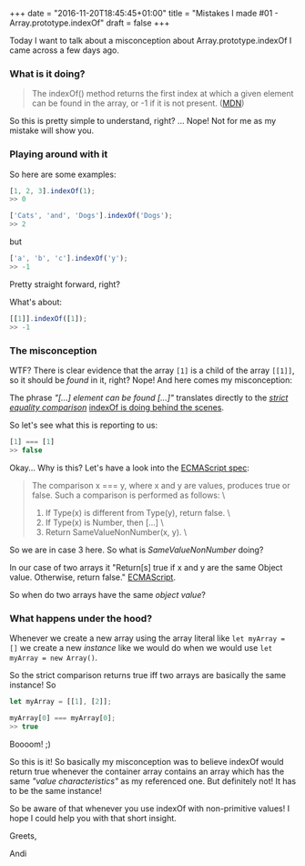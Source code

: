 +++
date = "2016-11-20T18:45:45+01:00"
title = "Mistakes I made #01 - Array.prototype.indexOf"
draft = false
+++

Today I want to talk about a misconception about Array.prototype.indexOf I came across a few days ago.

### What is it doing?

> The indexOf() method returns the first index at which a given element can be found in the array, or -1 if it is not present.
> ([MDN](https://developer.mozilla.org/en-US/docs/Web/JavaScript/Reference/Global_Objects/Array/indexOf))

So this is pretty simple to understand, right? ... Nope! Not for me as my mistake will show you.

### Playing around with it

So here are some examples:

``` js
[1, 2, 3].indexOf(1);
>> 0

['Cats', 'and', 'Dogs'].indexOf('Dogs');
>> 2
```

but

``` js
['a', 'b', 'c'].indexOf('y');
>> -1
```

Pretty straight forward, right?

What's about:

``` js
[[1]].indexOf([1]);
>> -1
```

### The misconception

WTF? There is clear evidence that the array ``[1]`` is a child of the array ``[[1]]``,
so it should be _found_ in it, right? Nope! And here comes my misconception:

The phrase _"[...] element can be found [...]"_ translates directly to the [_strict equality
comparison_](https://www.ecma-international.org/ecma-262/7.0/index.html#sec-strict-equality-comparison)
[indexOf is doing behind the scenes](https://www.ecma-international.org/ecma-262/7.0/index.html#sec-array.prototype.indexof).

So let's see what this is reporting to us:

``` js
[1] === [1]
>> false
```

Okay... Why is this? Let's have a look into the [ECMAScript spec](https://www.ecma-international.org/ecma-262/7.0/index.html#sec-strict-equality-comparison):

> The comparison x === y, where x and y are values, produces true or false. Such a comparison is performed as follows: \
>    1. If Type(x) is different from Type(y), return false. \
>    2. If Type(x) is Number, then [...] \
>    3. Return SameValueNonNumber(x, y). \

So we are in case 3 here. So what is _SameValueNonNumber_ doing?

In our case of two arrays it "Return[s] true if x and y are the same Object value. Otherwise, return false." [ECMAScript](https://www.ecma-international.org/ecma-262/7.0/index.html#sec-samevaluenonnumber).

So when do two arrays have the same _object value_?

### What happens under the hood?

Whenever we create a new array using the array literal like ``let myArray = []`` we create a new _instance_ like
we would do when we would use ``let myArray = new Array()``.

So the strict comparison returns true iff two arrays are basically the same instance! So

``` js
let myArray = [[1], [2]];

myArray[0] === myArray[0];
>> true
```

Boooom! ;)

So this is it! So basically my misconception was to believe indexOf would return true whenever
the container array contains an array which has the same _"value characteristics"_ as my referenced
one. But definitely not! It has to be the same instance!

So be aware of that whenever you use indexOf with non-primitive values! I hope I could help you with that short
insight.

Greets,

Andi
